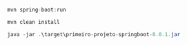 ```java
mvn spring-boot:run
```

```java
mvn clean install
```

```java
java -jar .\target\primeiro-projeto-springboot-0.0.1.jar
```

```java

```
```java

```

```java

```

```java

```

```java

```

```java

```

```java

```

```java

```

```java

```

```java

``` 

```java

```

```java

```

```java

```

